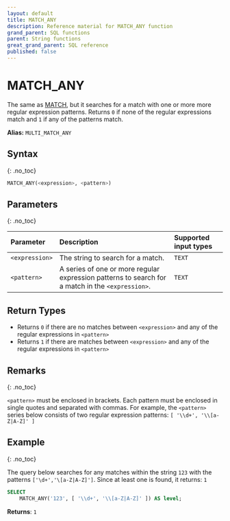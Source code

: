 ```yaml
---
layout: default
title: MATCH_ANY
description: Reference material for MATCH_ANY function
grand_parent: SQL functions
parent: String functions
great_grand_parent: SQL reference
published: false
---
```


# MATCH\_ANY

The same as [MATCH](./match.md), but it searches for a match with one or more more regular expression patterns. Returns `0` if none of the regular expressions match and `1` if any of the patterns match.

**Alias:** `MULTI_MATCH_ANY`

## Syntax
{: .no_toc}

```sql
MATCH_ANY(<expression>, <pattern>)
```
## Parameters 
{: .no_toc}

| Parameter         | Description     | Supported input types | 
| :----------------- | :------------------------------- | :----------| 
| `<expression>`        | The string to search for a match. | `TEXT` |
| `<pattern>` | A series of one or more regular expression patterns to search for a match in the `<expression>`. | `TEXT` | 

## Return Types 

* Returns `0` if there are no matches between `<expression>` and any of the regular expressions in `<pattern>`
* Returns `1` if there are matches between `<expression>` and any of the regular expressions in  `<pattern>`

## Remarks
{: .no_toc}

`<pattern>` must be enclosed in brackets. Each pattern must be enclosed in single quotes and separated with commas. For example, the `<pattern>` series below consists of two regular expression patterns: `[ '\\d+', '\\[a-Z|A-Z]' ]`

## Example
{: .no_toc}

The query below searches for any matches within the string `123` with the patterns `['\d+','\[a-Z|A-Z]']`.  Since at least one is found, it returns: `1`

```sql
SELECT
	MATCH_ANY('123', [ '\\d+', '\\[a-Z|A-Z]' ]) AS level;
```

**Returns**: `1`
